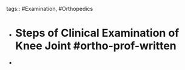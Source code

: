 tags:: #Examination, #Orthopedics

- # Steps of Clinical Examination of Knee Joint #ortho-prof-written
-